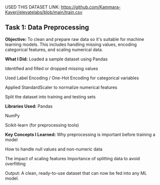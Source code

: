 USED THIS DATASET LINK:
                      https://github.com/Kammara-Kaveri/elevatelabs/blob/main/train.csv
 ## Task 1: Data Preprocessing
 **Objective:**
To clean and prepare raw data so it's suitable for machine learning models. This includes handling missing values, encoding categorical features, and scaling numerical data.

**What I Did:**
Loaded a sample dataset using Pandas

Identified and filled or dropped missing values

Used Label Encoding / One-Hot Encoding for categorical variables

Applied StandardScaler to normalize numerical features

Split the dataset into training and testing sets

**Libraries Used:**
Pandas

NumPy

Scikit-learn (for preprocessing tools)

**Key Concepts I Learned:**
Why preprocessing is important before training a model

How to handle null values and non-numeric data

The impact of scaling features
Importance of splitting data to avoid overfitting

Output:
A clean, ready-to-use dataset that can now be fed into any ML model.
